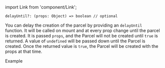 import Link from 'component/Link';

```flow
delayUntil?: (props: Object) => boolean // optional
```

You can delay the creation of the parcel by providing an `delayUntil` function. It will be called on mount and at every prop change until the parcel is created. It is passed `props`, and the Parcel will not be created until `true` is returned. A value of `undefined` will be passed down until the Parcel is created. Once the returned value is `true`, the Parcel will be created with the props at that time.

<Link to="/examples/parcelhoc-delayuntil">Example</Link>
